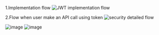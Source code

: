 1.Implementation flow
![JWT implementation flow](https://github.com/user-attachments/assets/ba970a2c-7324-4f58-860b-2f23bd44a99f)

2.Flow when user make an API call using token
![security detailed flow](https://github.com/user-attachments/assets/59659336-df25-42e8-b54d-160dfc596359)

![image](https://github.com/user-attachments/assets/06584b8b-7ea0-4428-8b91-357096f26a25)
![image](https://github.com/user-attachments/assets/6b4133ca-0a62-4e4b-87ea-3204e2cdb9ce)
